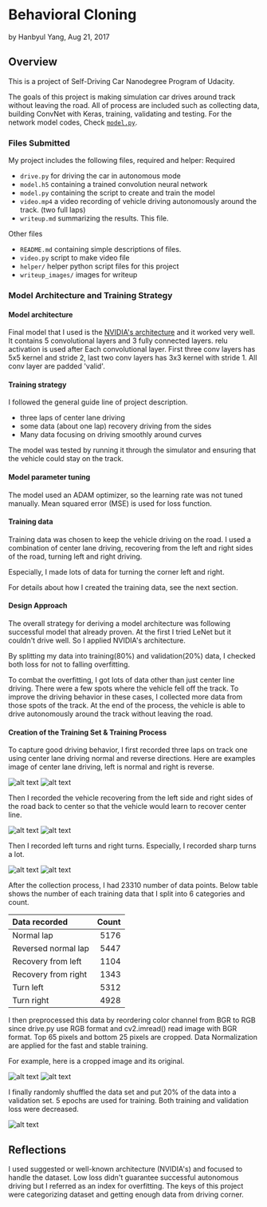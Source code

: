 # **Behavioral Cloning** 
by Hanbyul Yang, Aug 21, 2017

## Overview

This is a project of Self-Driving Car Nanodegree Program of Udacity.

The goals of this project is making simulation car drives around track without leaving the road. All of process are included such as collecting data, building ConvNet with Keras, training, validating and testing.
For the network model codes, Check [`model.py`](./model.py).

[//]: # (Image References)

[normal_lap]: ./writeup_images/normal_lap_center_2017_08_20_12_25_15_918.jpg "Normal lap"
[normal_lap_reverse]: ./writeup_images/normal_lap_reverse_center_2017_08_20_13_14_29_145.jpg "Reverse normal lap"
[recovery_from_left]: ./writeup_images/recovery_from_left_center_2017_08_20_13_19_22_136.jpg "Recovery from left"
[recovery_from_right]: ./writeup_images/recovery_from_right_center_2017_08_20_13_22_03_742.jpg "Recovery from right"
[turn_left]: ./writeup_images/turn_left_center_2017_08_20_17_42_33_607.jpg "Turn left"
[turn_right]: ./writeup_images/turn_right_center_2017_08_20_17_58_09_395.jpg "Turn right"
[cropped]: ./writeup_images/cropped_center_2017_08_20_12_25_15_918.png "cropped normal lap"
[plot_loss]: ./writeup_images/figure.png "Loss plot "


### Files Submitted 
My project includes the following files, required and helper:
Required
- `drive.py` for driving the car in autonomous mode
- `model.h5` containing a trained convolution neural network 
- `model.py` containing the script to create and train the model
- `video.mp4` a video recording of vehicle driving autonomously around the track. (two full laps)
- `writeup.md` summarizing the results. This file. 

Other files
- `README.md` containing simple descriptions of files.
- `video.py` script to make video file
- `helper/`  helper python script files for this project
- `writeup_images/` images for writeup

### Model Architecture and Training Strategy

#### Model architecture 

Final model that I used is the [NVIDIA's architecture](https://devblogs.nvidia.com/parallelforall/deep-learning-self-driving-cars/) and it worked very well. It contains 5 convolutional layers and 3 fully connected layers. relu activation is used after Each convolutional layer. First three conv layers has 5x5 kernel and stride 2, last two conv layers has 3x3 kernel with stride 1. All conv layer are padded 'valid'.

#### Training strategy

I followed the general guide line of project description.
- three laps of center lane driving
- some data (about one lap) recovery driving from the sides
- Many data focusing on driving smoothly around curves

The model was tested by running it through the simulator and ensuring that the vehicle could stay on the track.

#### Model parameter tuning

The model used an ADAM optimizer, so the learning rate was not tuned manually. Mean squared error (MSE) is used for loss function.

#### Training data

Training data was chosen to keep the vehicle driving on the road. I used a combination of center lane driving, recovering from the left and right sides of the road, turning left and right driving. 

Especially, I made lots of data for turning the corner left and right.

For details about how I created the training data, see the next section. 

#### Design Approach

The overall strategy for deriving a model architecture was following successful model that already proven. At the first I tried LeNet but it couldn't drive well. So I applied NVIDIA's architecture.

By splitting my data into training(80%) and validation(20%) data, I checked both loss for not to falling overfitting.

To combat the overfitting, I got lots of data other than just center line driving.
There were a few spots where the vehicle fell off the track. To improve the driving behavior in these cases, I collected more data from those spots of the track.
At the end of the process, the vehicle is able to drive autonomously around the track without leaving the road.

#### Creation of the Training Set & Training Process

To capture good driving behavior, I first recorded three laps on track one using center lane driving normal and reverse directions. Here are examples image of center lane driving, left is normal and right is reverse.

![alt text][normal_lap]
![alt text][normal_lap_reverse]

Then I recorded the vehicle recovering from the left side and right sides of the road back to center so that the vehicle would learn to recover center line.

![alt text][recovery_from_left]
![alt text][recovery_from_right]

Then I recorded left turns and right turns. Especially, I recorded sharp turns a lot.

![alt text][turn_left]
![alt text][turn_right]

After the collection process, I had 23310 number of data points. Below table shows the number of each training data that I split into 6 categories and count.

| Data recorded      | Count |
|:-------------------|------:|
| Normal lap | 5176 |
| Reversed normal lap | 5447 |
| Recovery from left | 1104 |
| Recovery from right | 1343 |
| Turn left | 5312 |
| Turn right | 4928 |


I then preprocessed this data by reordering color channel from BGR to RGB since drive.py use RGB format and cv2.imread() read image with BGR format. Top 65 pixels and bottom 25 pixels are cropped. Data Normalization are applied for the fast and stable training.

For example, here is a cropped image and its original.

![alt text][cropped]
![alt text][normal_lap]

I finally randomly shuffled the data set and put 20% of the data into a validation set.
5 epochs are used for training. Both training and validation loss were decreased.

![alt text][plot_loss]

## Reflections
I used suggested or well-known architecture (NVIDIA's) and focused to handle the dataset. Low loss didn't guarantee successful autonomous driving but I referred as an index for overfitting. The keys of this project were categorizing dataset and getting enough data from driving corner.
